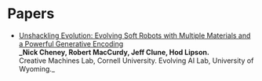 Papers
======

* [Unshackling Evolution: Evolving Soft Robots with Multiple Materials and a Powerful Generative Encoding](http://jeffclune.com/publications/2013_Softbots_GECCO.pdf)<br/>**_Nick Cheney, Robert MacCurdy, Jeff Clune, Hod Lipson.**<br/> Creative Machines Lab, Cornell University. Evolving AI Lab, University of Wyoming._
